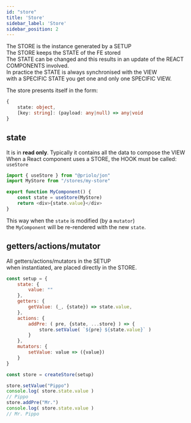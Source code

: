 ```yaml
---
id: "store"
title: 'Store'
sidebar_label: 'Store'
sidebar_position: 2
---
```


The STORE is the instance generated by a SETUP  
The STORE keeps the STATE of the FE stored   
The STATE can be changed and this results in an update of the REACT COMPONENTS involved.  
In practice the STATE is always synchronised with the VIEW  
with a SPECIFIC STATE you get one and only one SPECIFIC VIEW. 
  
The store presents itself in the form:

```ts
{
	state: object,
	[key: string]: (payload: any|null) => any|void
}
```

## state
It is in **read only**. 
Typically it contains all the data to compose the VIEW  
When a React component uses a STORE, the HOOK must be called:  
`useStore`

```js
import { useStore } from "@priolo/jon"
import MyStore from "/stores/my-store"

export function MyComponent() {
	const state = useStore(MyStore)
	return <div>{state.value}</div>
}
```

This way when the `state` is modified (by a `mutator`)  
the `MyComponent` will be re-rendered with the new `state`.

## getters/actions/mutator
All getters/actions/mutators in the SETUP  
when instantiated, are placed directly in the STORE. 

```js
const setup = {
	state: {
		value: ""
	},
	getters: {
		getValue: (_, {state}) => state.value,
	},
	actions: {
		addPre: ( pre, {state, ...store} ) => {
			store.setValue( `${pre} ${state.value}` )
		}
	},
	mutators: {
		setValue: value => ({value})
	}
}

const store = createStore(setup)

store.setValue("Pippo")
console.log( store.state.value )
// Pippo
store.addPre("Mr.")
console.log( store.state.value )
// Mr. Pippo

```